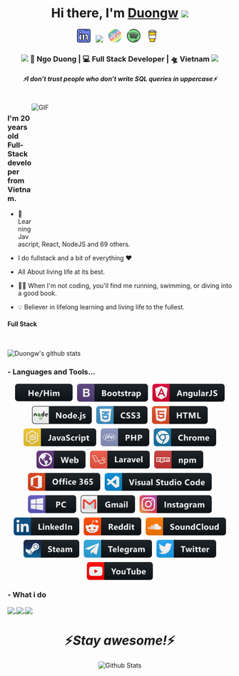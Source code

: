<div align="center">
   <h1>Hi there, I'm <a href="https://hemant.codes">Duongw</a> 
    <img src="https://media.giphy.com/media/hvRJCLFzcasrR4ia7z/giphy.gif" width="25px">
   </h1>
</div>

<p align='center'>
  <a href=""><img height="30" src="https://raw.githubusercontent.com/8bithemant/8bithemant/master/linkedin.png?raw=true"></a>&nbsp;&nbsp;
  <a href=""><img height="30" src="https://upload.wikimedia.org/wikipedia/commons/a/a5/Instagram_icon.png"></a>&nbsp;&nbsp;
  <a href=""><img height="30" src="https://raw.githubusercontent.com/8bithemant/8bithemant/master/devto.png?raw=true"></a>&nbsp;&nbsp;
  <a href=""><img height="30" src="https://raw.githubusercontent.com/8bithemant/8bithemant/master/spotify.png?raw=true"></a>&nbsp;&nbsp;
  <a href=""><img height="30" src="https://raw.githubusercontent.com/8bithemant/8bithemant/master/coffee.jpg?raw=true"></a>&nbsp;&nbsp;
</p>

<div align="center">
  <h3>
    <img src="https://media.giphy.com/media/WUlplcMpOCEmTGBtBW/giphy.gif" width="30"> 🙎 Ngo Duong | 💻 Full Stack Developer | 🛸 Vietnam 
    <img src="https://media.giphy.com/media/WUlplcMpOCEmTGBtBW/giphy.gif" width="30">
  </h3>
</div>

<h5 align="center">
  <i>⚡️I don’t trust people who don’t write SQL queries in uppercase⚡️</i>
</h5>

<br/>
<img align="right" height="300px" width="450px" alt="GIF" src="https://media3.giphy.com/media/v1.Y2lkPTc5MGI3NjExandnejI4NDdsMGZ2cnY1YW5zeWd5cTFkaTNkdXRvZ2swZGdndHlrNCZlcD12MV9pbnRlcm5hbF9naWZfYnlfaWQmY3Q9Zw/eVAvDEtEZscg5Ctobx/giphy.gif" />

<p align="center">
  <h3> I'm 20 years old Full-Stack developer from Vietnam.</h3>
</p>

- 🥀 Learning Javascript, React, NodeJS and 69 others.

- I do fullstack and a bit of everything :heart:

- All About living life at its best.

- 🏃‍♂️ When I'm not coding, you'll find me running, swimming, or diving into a good book.  

- 💡 Believer in lifelong learning and living life to the fullest.  

<p align="center">
  <h4> Full Stack </h4>
</p>
<br/>


![Duongw's github stats](https://github-readme-stats-git-masterrstaa-rickstaa.vercel.app/api?username=NgoDuongwww&show_icons=true&theme=tokyonight&hide=contribs,prs,issues)   

### - Languages and Tools...

<p align="center">
  <!-- Icons from https://github.com/MikeCodesDotNET/ColoredBadges -->
  <div style="display: flex; justify-content: center; flex-wrap: wrap; gap: 10px;"> 
    <img src="img/svg/hehim.svg" alt="hehim" height="40">
    <img src="img/svg/bootstrap.svg" alt="bootstrap" height="40">
    <img src="img/svg/angular.svg" alt="angular" height="40">
    <img src="img/svg/nodejs.svg" alt="nodejs" height="40">
    <img src="img/svg/css3.svg" alt="css3" height="40">
    <img src="img/svg/html.svg" alt="html" height="40"> 
    <img src="img/svg/js.svg" alt="js" height="40">
    <img src="img/svg/php.svg" alt="php" height="40">
    <img src="img/svg/chrome.svg" alt="chrome" height="40">
    <img src="img/svg/web.svg" alt="web" height="40">
    <img src="img/svg/laravel.svg" alt="laravel" height="40">
    <img src="img/svg/npm.svg" alt="npm" height="40">
    <img src="img/svg/office_365.svg" alt="office_365" height="40">
    <img src="img/svg/visualstudio_code.svg" alt="visualstudio_code" height="40">
    <img src="img/svg/pc.svg" alt="pc" height="40">
    <img src="img/svg/gmail.svg" alt="gmail" height="40">
    <img src="img/svg/instagram.svg" alt="instagram" height="40">
    <img src="img/svg/linkedin.svg" alt="linkedin" height="40">
    <img src="img/svg/reddit.svg" alt="reddit" height="40">
    <img src="img/svg/soundcloud.svg" alt="soundcloud" height="40">
    <img src="img/svg/steam.svg" alt="steam" height="40">
    <img src="img/svg/telegram.svg" alt="telegram" height="40">
    <img src="img/svg/twitter.svg" alt="twitter" height="40">
    <img src="img/svg/youtube.svg" alt="youtube" height="40">
  </div>
</p>

 ### - What i do

 <!-- web_sunao_pc -->
<a href="https://github.com/NgoDuongwww/web_sunao_pc/">
  <!-- Change the `github-readme-stats.anuraghazra1.vercel.app` to `github-readme-stats.vercel.app`  -->
  <img align="center" src="https://github-readme-stats.anuraghazra1.vercel.app/api/pin/?username=NgoDuongwww&repo=web_sunao_pc&theme=tokyonight" />
</a>    

<!-- web_trac_nghiem -->
<a href="https://github.com/NgoDuongwww/web_trac_nghiem/">
  <!-- Change the `github-readme-stats.anuraghazra1.vercel.app` to `github-readme-stats.vercel.app`  -->
  <img align="center" src="https://github-readme-stats.anuraghazra1.vercel.app/api/pin/?username=NgoDuongwww&repo=web_trac_nghiem&theme=tokyonight" />
</a>    

<!-- quan_ly_benh_nhan -->
<a href="https://github.com/NgoDuongwww/quan_ly_benh_nhan/">
  <!-- Change the `github-readme-stats.anuraghazra1.vercel.app` to `github-readme-stats.vercel.app`  -->
  <img align="center" src="https://github-readme-stats.anuraghazra1.vercel.app/api/pin/?username=NgoDuongwww&repo=quan_ly_benh_nhan&theme=tokyonight" />
</a> 

<h1 align='center'>⚡️<i>Stay awesome!</i>⚡️</h1>

<p align="center">
        <img src="https://raw.githubusercontent.com/mayhemantt/mayhemantt/Update/svg/Bottom.svg" alt="Github Stats" />
</p>